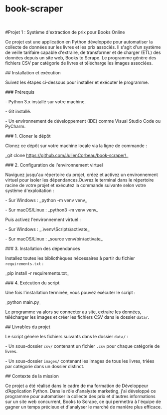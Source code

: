 # book-scraper

&nbsp;

\#Projet 1 : Système d'extraction de prix pour Books Online



Ce projet est une application en Python développée pour automatiser la collecte de données sur les livres et les prix associés. Il s'agit d'un système de veille tarifaire capable d'extraire, de transformer et de charger (ETL) des données depuis un site web, Books to Scrape. Le programme génère des fichiers CSV par catégorie de livres et télécharge les images associées.



\## Installation et exécution



Suivez les étapes ci-dessous pour installer et exécuter le programme.



\### Prérequis

\- Python 3.x installé sur votre machine.

\- Git installé.

\- Un environnement de développement (IDE) comme Visual Studio Code ou PyCharm.



\### 1. Cloner le dépôt

Clonez ce dépôt sur votre machine locale via la ligne de commande :



\_git clone https://github.com/JulienCorbeau/book-scraper\_



\### 2. Configuration de l'environnement virtuel

Naviguez jusqu'au répertoire du projet, créez et activez un environnement virtuel pour isoler les dépendances.Ouvrez le terminal dans le répertoire racine de votre projet et exécutez la commande suivante selon votre système d'exploitation :



\- Sur Windows : \_python -m venv venv\_

\- Sur macOS/Linux : \_python3 -m venv venv\_



Puis activez l'environnement virtuel :



\- Sur Windows : \_.\\venv\\Scripts\\activate\_

\- Sur macOS/Linux : \_source venv/bin/activate\_





\### 3. Installation des dépendances

Installez toutes les bibliothèques nécessaires à partir du fichier `requirements.txt` :



\_pip install -r requirements.txt\_



\### 4. Exécution du script

Une fois l'installation terminée, vous pouvez exécuter le script :



\_python main.py\_



Le programme va alors se connecter au site, extraire les données, télécharger les images et créer les fichiers CSV dans le dossier `data/`.



\## Livrables du projet



Le script génère les fichiers suivants dans le dossier `data/` :

\- Un sous-dossier `csv/` contenant un fichier `.csv` pour chaque catégorie de livres.

\- Un sous-dossier `images/` contenant les images de tous les livres, triées par catégorie dans un dossier distinct.



\## Contexte de la mission



Ce projet a été réalisé dans le cadre de ma formation de Développeur d’Application Python. Dans le rôle d'analyste marketing, j'ai développé ce programme pour automatiser la collecte des prix et d'autres informations sur un site web concurrent, Books to Scrape, ce qui permettra à l'équipe de gagner un temps précieux et d'analyser le marché de manière plus efficace.

